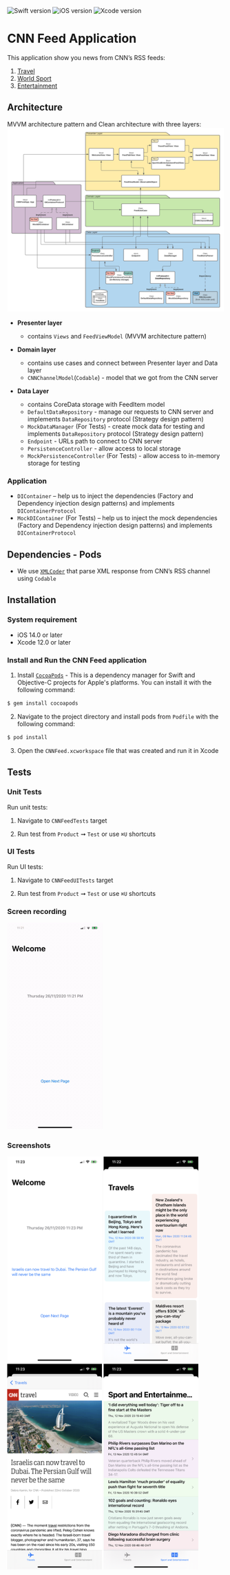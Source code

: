 ![Swift version](https://img.shields.io/badge/Swift-%205.3-orange)
![iOS version](https://img.shields.io/badge/iOS-%2014.0-brightgreen)
![Xcode version](https://img.shields.io/badge/Xcode-%2012.0-blue)

# CNN Feed Application
This application show you news from CNN’s RSS feeds: 
1. [Travel](http://rss.cnn.com/rss/edition_travel)
2. [World Sport](http://rss.cnn.com/rss/edition_sport)
3. [Entertainment](http://rss.cnn.com/rss/edition_entertainment)

## Architecture
MVVM architecture pattern and Clean architecture with three layers:
![Screenshot](CNNFeedArchitecture.png)

- **Presenter layer**
  - contains `Views` and `FeedViewModel` (MVVM architecture pattern)
  
- **Domain layer**
  - contains use cases and connect between Presenter layer and Data layer
  - `CNNChannelModel`(`Codable`) - model that we got from the CNN server

- **Data Layer**
  - contains CoreData storage with FeedItem model
  - `DefaultDataRepository` - manage our requests to CNN server and implements `DataRepository` protocol (Strategy design pattern)
  - `MockDataManager` (For Tests) - create mock data for testing and implements `DataRepository` protocol (Strategy design pattern)
  - `Endpoint` - URLs path to connect to CNN server
  - `PersistenceController` - allow access to local storage
  - `MockPersistenceController` (For Tests) - allow access to in-memory storage for testing

### **Application**
  - `DIContainer` – help us to inject the dependencies (Factory and Dependency injection design patterns) and implements `DIContainerProtocol`
  - `MockDIContainer` (For Tests) – help us to inject the mock dependencies (Factory and Dependency injection design patterns) and implements `DIContainerProtocol`


## Dependencies - Pods
- We use [`XMLCoder`](https://github.com/MaxDesiatov/XMLCoder) that parse XML response from CNN’s RSS channel using `Codable`


## Installation
### System requirement
- iOS 14.0 or later
- Xcode 12.0 or later

### Install and Run the CNN Feed application
1. Install [`CocoaPods`](https://cocoapods.org) - This is a dependency manager for Swift and Objective-C projects for Apple's platforms. 
You can install it with the following command:

```bash
$ gem install cocoapods
```

2. Navigate to the project directory and install pods from `Podfile` with the following command:

```bash
$ pod install
```

3. Open the `CNNFeed.xcworkspace` file that was created and run it in Xcode


## Tests

### Unit Tests
Run unit tests:
1. Navigate to `CNNFeedTests` target

2. Run test from `Product` ➞ `Test` or use `⌘U` shortcuts

### UI Tests
Run UI tests:
1. Navigate to `CNNFeedUITests` target

2. Run test from `Product` ➞ `Test` or use `⌘U` shortcuts

### Screen recording 
![Screenshot](screenRecording.gif)

### Screenshots
<img src="screenshot1.PNG" width="220"> <img src="screenshot2.PNG" width="220">
<img src="screenshot3.PNG" width="220"> <img src="screenshot4.PNG" width="220">
